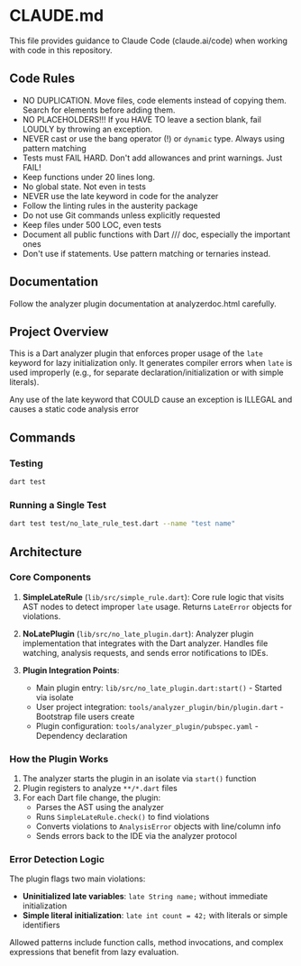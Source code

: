 # CLAUDE.md

This file provides guidance to Claude Code (claude.ai/code) when working with code in this repository.

## Code Rules
- NO DUPLICATION. Move files, code elements instead of copying them. Search for elements before adding them.
- NO PLACEHOLDERS!!! If you HAVE TO leave a section blank, fail LOUDLY by throwing an exception.
- NEVER cast or use the bang operator (!) or `dynamic` type. Always using pattern matching
- Tests must FAIL HARD. Don't add allowances and print warnings. Just FAIL!
- Keep functions under 20 lines long.
- No global state. Not even in tests
- NEVER use the late keyword in code for the analyzer
- Follow the linting rules in the austerity package
- Do not use Git commands unless explicitly requested
- Keep files under 500 LOC, even tests
- Document all public functions with Dart /// doc, especially the important ones
- Don't use if statements. Use pattern matching or ternaries instead.

## Documentation
Follow the analyzer plugin documentation at analyzerdoc.html carefully.

## Project Overview
This is a Dart analyzer plugin that enforces proper usage of the `late` keyword for lazy initialization only. It generates compiler errors when `late` is used improperly (e.g., for separate declaration/initialization or with simple literals).

Any use of the late keyword that COULD cause an exception is ILLEGAL and causes a static code analysis error

## Commands

### Testing
```bash
dart test
```

### Running a Single Test
```bash
dart test test/no_late_rule_test.dart --name "test name"
```

## Architecture

### Core Components

1. **SimpleLateRule** (`lib/src/simple_rule.dart`): Core rule logic that visits AST nodes to detect improper `late` usage. Returns `LateError` objects for violations.

2. **NoLatePlugin** (`lib/src/no_late_plugin.dart`): Analyzer plugin implementation that integrates with the Dart analyzer. Handles file watching, analysis requests, and sends error notifications to IDEs.

3. **Plugin Integration Points**:
   - Main plugin entry: `lib/src/no_late_plugin.dart:start()` - Started via isolate
   - User project integration: `tools/analyzer_plugin/bin/plugin.dart` - Bootstrap file users create
   - Plugin configuration: `tools/analyzer_plugin/pubspec.yaml` - Dependency declaration

### How the Plugin Works

1. The analyzer starts the plugin in an isolate via `start()` function
2. Plugin registers to analyze `**/*.dart` files
3. For each Dart file change, the plugin:
   - Parses the AST using the analyzer
   - Runs `SimpleLateRule.check()` to find violations
   - Converts violations to `AnalysisError` objects with line/column info
   - Sends errors back to the IDE via the analyzer protocol

### Error Detection Logic

The plugin flags two main violations:
- **Uninitialized late variables**: `late String name;` without immediate initialization
- **Simple literal initialization**: `late int count = 42;` with literals or simple identifiers

Allowed patterns include function calls, method invocations, and complex expressions that benefit from lazy evaluation.